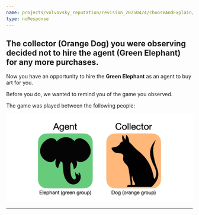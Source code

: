 ```yaml
---
name: projects/volvovsky_reputation/revision_20250424/chooseAndExplain/reminder_your_observed_other_team.md
type: noResponse
---
```


## The collector (Orange Dog) you were observing decided not to hire the agent (Green Elephant) for any more purchases.

Now you have an opportunity to hire the **Green Elephant** as an agent to buy art for you.

Before you do, we wanted to remind you of the game you observed.

The game was played between the following people:

![Green Elephant and Orange Dog](projects/volvovsky_reputation/revision_20250424/icons/observe_elephant_dog.jpg)

---
